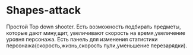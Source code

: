 # Shapes-attack

Простой Top down shooter.
Есть возможность подбирать предметы, которые дают мину,щит, увеличивают скорость на время,увеличение уровня персонажа. Есть панель для изменения статистики персонажа(скорость,жизнь,скорость пули,уменьшение перезарядки).
